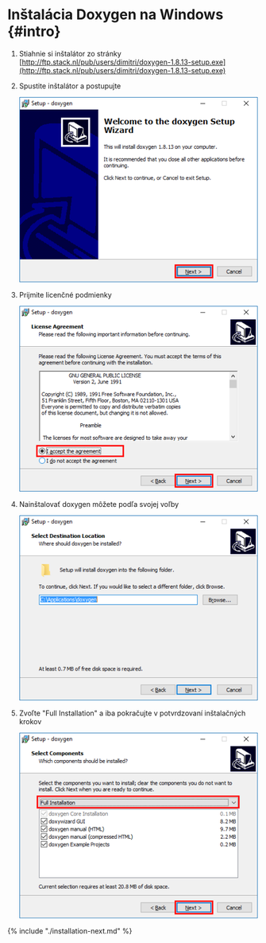 # Inštalácia Doxygen na Windows {#intro}

1. Stiahnie si inštalátor zo stránky [http://ftp.stack.nl/pub/users/dimitri/doxygen-1.8.13-setup.exe](http://ftp.stack.nl/pub/users/dimitri/doxygen-1.8.13-setup.exe)

2. Spustite inštalátor a postupujte

   ![](/images/doxygen/01.png)
   
3. Prijmite licenčné podmienky

   ![](/images/doxygen/02.png)
   
4. Nainštalovať doxygen môžete podľa svojej voľby
   
   ![](/images/doxygen/03.png)
   
5. Zvoľte "Full Installation" a iba pokračujte v potvrdzovaní inštalačných krokov

   ![](/images/doxygen/04.png) 

{% include "./installation-next.md" %} 


